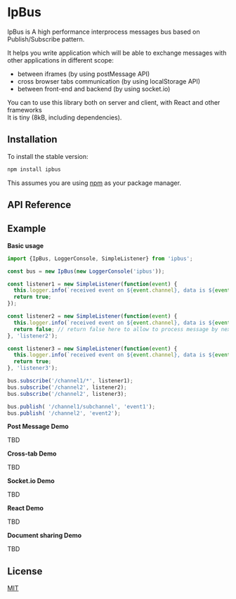 # IpBus

IpBus is A high performance interprocess messages bus based on Publish/Subscribe pattern.

It helps you write application which will be able to exchange messages with other applications in different scope:
- between iframes (by using postMessage API)
- cross browser tabs communication (by using localStorage API)
- between front-end and backend (by using socket.io)

You can to use this library both on server and client, with React and other frameworks  
It is tiny (8kB, including dependencies).  

## Installation

To install the stable version:

```sh
npm install ipbus
```

This assumes you are using [npm](https://www.npmjs.com/) as your package manager.

## API Reference

## Example ##

**Basic usage**
```typescript
import {IpBus, LoggerConsole, SimpleListener} from 'ipbus';

const bus = new IpBus(new LoggerConsole('ipbus'));

const listener1 = new SimpleListener(function(event) {
  this.logger.info(`received event on ${event.channel}, data is ${event.data}`);  
  return true;
});

const listener2 = new SimpleListener(function(event) {
  this.logger.info(`received event on ${event.channel}, data is ${event.data}`);  
  return false; // return false here to allow to process message by next listener
}, 'listener2');

const listener3 = new SimpleListener(function(event) {
  this.logger.info(`received event on ${event.channel}, data is ${event.data}`);  
  return true;
}, 'listener3');

bus.subscribe('/channel1/*', listener1);
bus.subscribe('/channel2', listener2);
bus.subscribe('/channel2', listener3);

bus.publish( '/channel1/subchannel', 'event1');
bus.publish( '/channel2', 'event2');
```

**Post Message Demo**

TBD

**Cross-tab Demo**

TBD

**Socket.io Demo**

TBD

**React Demo**

TBD

**Document sharing Demo**

TBD

## License

[MIT](LICENSE.md)